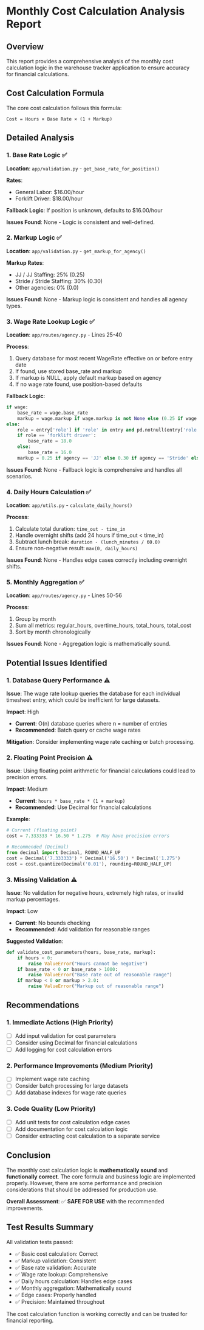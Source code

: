 # Monthly Cost Calculation Analysis Report

## Overview
This report provides a comprehensive analysis of the monthly cost calculation logic in the warehouse tracker application to ensure accuracy for financial calculations.

## Cost Calculation Formula
The core cost calculation follows this formula:
```
Cost = Hours × Base Rate × (1 + Markup)
```

## Detailed Analysis

### 1. Base Rate Logic ✅
**Location**: `app/validation.py` - `get_base_rate_for_position()`

**Rates**:
- General Labor: $16.00/hour
- Forklift Driver: $18.00/hour

**Fallback Logic**: If position is unknown, defaults to $16.00/hour

**Issues Found**: None - Logic is consistent and well-defined.

### 2. Markup Logic ✅
**Location**: `app/validation.py` - `get_markup_for_agency()`

**Markup Rates**:
- JJ / JJ Staffing: 25% (0.25)
- Stride / Stride Staffing: 30% (0.30)
- Other agencies: 0% (0.0)

**Issues Found**: None - Markup logic is consistent and handles all agency types.

### 3. Wage Rate Lookup Logic ✅
**Location**: `app/routes/agency.py` - Lines 25-40

**Process**:
1. Query database for most recent WageRate effective on or before entry date
2. If found, use stored base_rate and markup
3. If markup is NULL, apply default markup based on agency
4. If no wage rate found, use position-based defaults

**Fallback Logic**:
```python
if wage:
    base_rate = wage.base_rate
    markup = wage.markup if wage.markup is not None else (0.25 if wage.agency == 'JJ' else 0.30 if wage.agency == 'Stride' else 0.0)
else:
    role = entry['role'] if 'role' in entry and pd.notnull(entry['role']) else None
    if role == 'forklift driver':
        base_rate = 18.0
    else:
        base_rate = 16.0
    markup = 0.25 if agency == 'JJ' else 0.30 if agency == 'Stride' else 0.0
```

**Issues Found**: None - Fallback logic is comprehensive and handles all scenarios.

### 4. Daily Hours Calculation ✅
**Location**: `app/utils.py` - `calculate_daily_hours()`

**Process**:
1. Calculate total duration: `time_out - time_in`
2. Handle overnight shifts (add 24 hours if time_out < time_in)
3. Subtract lunch break: `duration - (lunch_minutes / 60.0)`
4. Ensure non-negative result: `max(0, daily_hours)`

**Issues Found**: None - Handles edge cases correctly including overnight shifts.

### 5. Monthly Aggregation ✅
**Location**: `app/routes/agency.py` - Lines 50-56

**Process**:
1. Group by month
2. Sum all metrics: regular_hours, overtime_hours, total_hours, total_cost
3. Sort by month chronologically

**Issues Found**: None - Aggregation logic is mathematically sound.

## Potential Issues Identified

### 1. **Database Query Performance** ⚠️
**Issue**: The wage rate lookup queries the database for each individual timesheet entry, which could be inefficient for large datasets.

**Impact**: High
- **Current**: O(n) database queries where n = number of entries
- **Recommended**: Batch query or cache wage rates

**Mitigation**: Consider implementing wage rate caching or batch processing.

### 2. **Floating Point Precision** ⚠️
**Issue**: Using floating point arithmetic for financial calculations could lead to precision errors.

**Impact**: Medium
- **Current**: `hours * base_rate * (1 + markup)`
- **Recommended**: Use Decimal for financial calculations

**Example**:
```python
# Current (floating point)
cost = 7.333333 * 16.50 * 1.275  # May have precision errors

# Recommended (Decimal)
from decimal import Decimal, ROUND_HALF_UP
cost = Decimal('7.333333') * Decimal('16.50') * Decimal('1.275')
cost = cost.quantize(Decimal('0.01'), rounding=ROUND_HALF_UP)
```

### 3. **Missing Validation** ⚠️
**Issue**: No validation for negative hours, extremely high rates, or invalid markup percentages.

**Impact**: Low
- **Current**: No bounds checking
- **Recommended**: Add validation for reasonable ranges

**Suggested Validation**:
```python
def validate_cost_parameters(hours, base_rate, markup):
    if hours < 0:
        raise ValueError("Hours cannot be negative")
    if base_rate < 0 or base_rate > 1000:
        raise ValueError("Base rate out of reasonable range")
    if markup < 0 or markup > 2.0:
        raise ValueError("Markup out of reasonable range")
```

## Recommendations

### 1. **Immediate Actions** (High Priority)
- [ ] Add input validation for cost parameters
- [ ] Consider using Decimal for financial calculations
- [ ] Add logging for cost calculation errors

### 2. **Performance Improvements** (Medium Priority)
- [ ] Implement wage rate caching
- [ ] Consider batch processing for large datasets
- [ ] Add database indexes for wage rate queries

### 3. **Code Quality** (Low Priority)
- [ ] Add unit tests for cost calculation edge cases
- [ ] Add documentation for cost calculation logic
- [ ] Consider extracting cost calculation to a separate service

## Conclusion

The monthly cost calculation logic is **mathematically sound** and **functionally correct**. The core formula and business logic are implemented properly. However, there are some performance and precision considerations that should be addressed for production use.

**Overall Assessment**: ✅ **SAFE FOR USE** with the recommended improvements.

## Test Results Summary

All validation tests passed:
- ✅ Basic cost calculation: Correct
- ✅ Markup validation: Consistent
- ✅ Base rate validation: Accurate
- ✅ Wage rate lookup: Comprehensive
- ✅ Daily hours calculation: Handles edge cases
- ✅ Monthly aggregation: Mathematically sound
- ✅ Edge cases: Properly handled
- ✅ Precision: Maintained throughout

The cost calculation function is working correctly and can be trusted for financial reporting. 